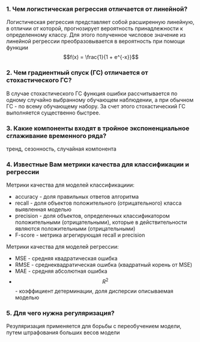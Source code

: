 ### 1. Чем логистическая регрессия отличается от линейной?
Логистическая регрессия представляет собой расширенную линейную, в отличии от которой, прогнозирует вероятность принадлежности к определенному классу. Для этого полученное числовое значение из линейной регрессии преобразовывается в вероятность при помощи функции
$$f(x) = \frac{1}{1 + e^{-x}}$$

### 2. Чем градиентный спуск (ГС) отличается от стохастического ГС?

В случае стохастического ГС функция ошибки рассчитывается по одному случайно выбранному обучающем наблюдении, а при обычном ГС - по всему обучающему набору. За счет этого стохастический ГС выполняется существенно быстрее.

### 3. Какие компоненты входят в тройное экспоненциальное сглаживание временного ряда?

тренд, сезонность, случайная компонента

### 4. Известные Вам метрики качества для классификации и регрессии

Метрики качества для моделей классификациии:
* accuracy - доля правильных ответов алгоритма
* recall - доля объектов положительного (отрицательного) класса выявленная моделью
* precision - доля объектов, определенных классификатором положительными (отрицательными), которые в действительности являются положительными (отрицательными)
* F-score - метрика агрегирующая recall и precision

Метрики качества для моделей регрессии:
* MSE - средняя квадратическая ошибка
* RMSE - среднеквадратическая ошибка (квадратный корень от MSE)
* MAE - средняя абсолютная ошибка
* $$R^2$$ - коэффициент детерминации, доля дисперсии описываемая моделью

### 5. Для чего нужна регуляризация?

Резуляризация применяется для борьбы с переобучением модели, путем штрафования больших весов модели